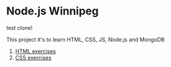 # Node.js Winnipeg
test clone!

This project it's to learn HTML, CSS, JS, Node.js and MongoDB

1. [HTML exercises](html)
2. [CSS  exercises](css)